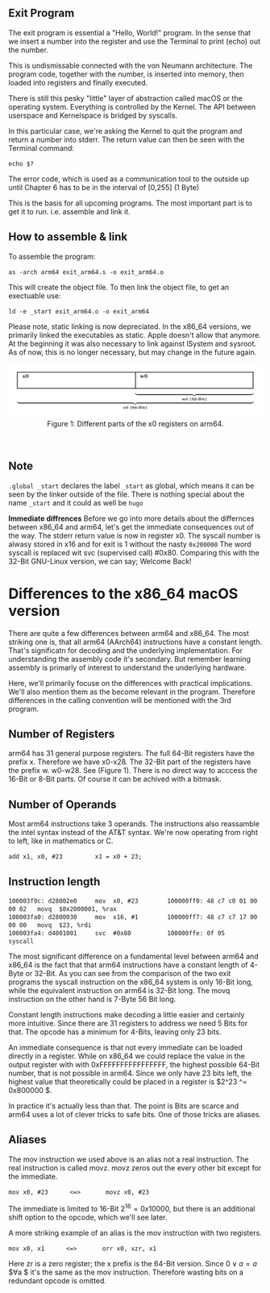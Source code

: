 ## Exit Program
The exit program is essential a "Hello, World!" program. In the sense that
we insert a number into the register and use the Terminal to print (echo)
out the number.

This is undismissable connected with the von Neumann architecture. The
program code, together with the number, is inserted into memory,
then loaded into registers and finally executed.

There is still this pesky "little" layer of abstraction called macOS or
the operating system. Everything is controlled by the Kernel.
The API between userspace and Kernelspace is bridged by syscalls.

In this particular case, we're asking the Kernel to quit the program
and return a number into stderr. The return value can then be seen
with the Terminal command:
```
echo $?
```

The error code, which is used as a communication tool to the outside
up until Chapter 6 has to be in the interval of [0,255] (1 Byte)

This is the basis for all upcoming programs.
The most important part is to get it to run. i.e. assemble
and link it.

## How to assemble & link
To assemble the program:
```
as -arch arm64 exit_arm64.s -o exit_arm64.o
```
This will create the object file.
To then link the object file, to get an exectuable use:
```
ld -e _start exit_arm64.o -o exit_arm64
```
Please note, static linking is now depreciated.
In the x86_64 versions, we primarily linked the executables as static.
Apple doesn't allow that anymore. At the beginning it was also necessary
to link against lSystem and sysroot. As of now, this is no longer necessary,
but may change in the future again.

<div align=center>
  <img src="https://github.com/MarekSchiffer/pgu/blob/main/macOS_arm64/01.%20Chapter%203%20-%20exit/.assets/arm64_Registers.png" alt="ra" width="600">
<div align=center>
  <figcaption>Figure 1: Different parts of the x0 registers on arm64.</figcaption>
</div>
   <br> <br>
</div>

## Note
`.global _start` declares the label `_start` as global, which
means it can be seen by the linker outside of the file. There
is nothing special about the name `_start` and it could as
well be `hugo`

**Immediate diffrences**
Before we go into more details about the differnces between x86_64
and arm64, let's get the immediate consequences out of the way.
The stderr return value is now in register x0.
The syscall number is alwasy stored in x16 and for exit is 1
without the nasty `0x200000` The word syscall is replaced wit
svc (supervised call) #0x80.
Comparing this with the 32-Bit GNU-Linux version, we can say;
Welcome Back!


# Differences to the x86_64 macOS version

There are quite a few differences between arm64 and x86_64.
The most striking one is, that all arm64 (AArch64) instructions
have a constant length. That's significatn for decoding and the
underlying implementation. For understanding the assembly code it's
secondary. But remember learning assembly is primarly of interest to
understand the underlying hardware.

Here, we'll  primarily focuse on the differences with practical implications.
We'll also mention them as the become relevant in the program. Therefore
differences in the calling convention will be mentioned with the 3rd program.

## Number of Registers
arm64 has 31 general purpose registers. The full 64-Bit registers have the prefix x.
Therefore we have x0-x28. The 32-Bit part of the registers have the prefix w.
w0-w28. See (Figure 1). There is no direct way to acccess the 16-Bit
or 8-Bit parts. Of course it can be achived with a bitmask.

## Number of Operands
Most arm64 instructions take 3 operands. The instructions also
reassamble the intel syntax instead of the AT&T syntax.
We're now operating from right to left, like in mathematics or C.
```
add x1, x0, #23         x1 = x0 + 23;
```
## Instruction length
```
100003f9c: d28002e0     mov  x0, #23        100000ff0: 48 c7 c0 01 00 00 02   movq  $0x2000001, %rax
100003fa0: d2800030     mov  x16, #1        100000ff7: 48 c7 c7 17 00 00 00   movq  $23, %rdi
100003fa4: d4001001     svc  #0x80          100000ffe: 0f 05                  syscall
```

The most significant difference on a fundamental level between arm64 and x86_64 is the fact that
that arm64 instructions have a constant length of 4-Byte or 32-Bit. As you can see from the comparison of
the two exit programs the syscall instruction on the x86_64 system is only 16-Bit long, while
the equivalent instruction on arm64 is 32-Bit long. The movq instruction on the other hand is 7-Byte 56 Bit long.

Constant length instructions make decoding a little easier and certainly more intuitive.
Since there are 31 registers to address we need 5 Bits for that. The opcode has a minimum for 4-Bits, leaving only
23 bits.

An immediate consequence is that not every immediate can be loaded directly in a register. While on x86_64 we could
replace the value in the output register with with 0xFFFFFFFFFFFFFFFF, the highest possible 64-Bit number, that is not possible 
in arm64. Since we only have 23 bits left, the highest value that theoretically could be placed in a register is
$2^23 ^= 0x800000 $. 

In practice it's actually less than that. The point is Bits are scarce and arm64 uses a lot of clever tricks to safe
bits. One of those tricks are aliases.
## Aliases
The mov instruction we used above is an alias not a real instruction. The real instruction is called movz.
movz zeros out the every other bit except for the immediate.
```
mov x0, #23      <=>       movz x0, #23
```
The immediate is limited to 16-Bit $2^16 = 0x10000$, but there is an additional shift option to the opcode, which
we'll see later.

A more striking example of an alias is the mov instruction with two registers.
```
mov x0, x1      <=>       orr x0, xzr, x1
```
Here zr is a zero register; the x prefix is the 64-Bit version. Since $0 ∨ a = a$ $∀a $ it's the same as the mov instruction.
Therefore wasting bits on a redundant opcode is omitted.


